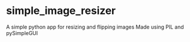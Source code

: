 # simple_image_resizer
A simple python app for resizing and flipping images
Made using PIL and pySimpleGUI

